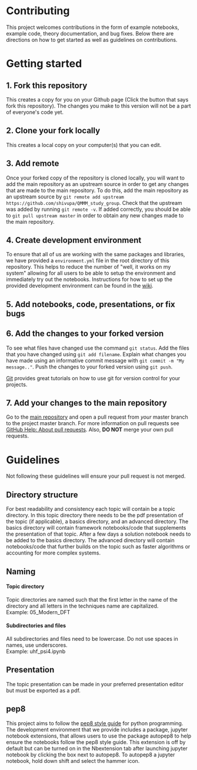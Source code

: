 # Contributing

This project welcomes contributions in the form of example notebooks, example code, theory documentation, and bug fixes. Below there are directions on how to get started as well as guidelines on contributions.


# Getting started
## 1. Fork this repository
This creates a copy for you on your Github page (Click the button that says fork this repository). The changes you make to this version will not be a part of everyone's code yet.

## 2. Clone your fork locally
This creates a local copy on your computer(s) that you can edit. 

## 3. Add remote
Once your forked copy of the repository is cloned locally, you will want to add the main repository as an upstream source in order to get any changes that are made to the main repository. To do this, add the main repository as an upstream source by `git remote add upstream https://github.com/shivupa/QMMM_study_group`. Check that the upstream was added by running `git remote -v`. If added correctly, you should be able to `git pull upstream master` in order to obtain any new changes made to the main repository.

## 4. Create development environment
To ensure that all of us are working with the same packages and libraries, we have provided a `environment.yml` file in the root directory of this repository. This helps to reduce the number of "well, it works on my system" allowing for all users to be able to setup the environment and immediately try out the notebooks. Instructions for how to set up the provided development environment can be found in the [wiki](https://github.com/shivupa/QMMM_study_group/wiki/Environment-Setup).

## 5. Add notebooks, code, presentations, or fix bugs

## 6. Add the changes to your forked version
To see what files have changed use the command `git status`.
Add the files that you have changed using `git add filename`.
Explain what changes you have made using an informative commit message with `git commit -m "My message.."`.
Push the changes to your forked version using `git push`.

[Git](https://git-scm.com/docs/gittutorial) provides great tutorials on how to use git for version control for your projects.

## 7. Add your changes to the main repository
Go to the [main repository](https://github.com/shivupa/QMMM_study_group) and open a pull request from *your* master branch to the project master branch. For more information on pull requests see [GitHub Help: About pull requests](https://help.github.com/articles/about-pull-requests/). Also, **DO NOT** merge your own pull requests.

# Guidelines
Not following these guidelines will ensure your pull request is not merged.

## Directory structure
For best readability and consistency each topic will contain be a topic directory. In this topic directory there needs to be the pdf presentation of the topic (if applicable), a basics directory, and an advanced directory. The basics directory will contain framework notebooks/code that supplements the presentation of that topic. After a few days a solution notebook needs to be added to the basics directory. The advanced directory will contain notebooks/code that further builds on the topic such as faster algorithms or accounting for more complex systems. 


## Naming 
#### Topic directory
Topic directories are named such that the first letter in the name of the directory and all letters in the techniques name are capitalized.  
Example: 05_Modern_DFT

#### Subdirectories and files
All subdirectories and files need to be lowercase. Do not use spaces in names, use underscores.  
Example: uhf_psi4.ipynb 

## Presentation
The topic presentation can be made in your preferred presentation editor but must be exported as a pdf.

## pep8
This project aims to follow the [pep8 style guide](https://www.python.org/dev/peps/pep-0008/) for python programming. The development environment that we provide includes a package, jupyter notebook extensions, that allows users to use the package autopep8 to help ensure the notebooks follow the pep8 style guide. This extension is off by default but can be turned on in the Nbextension tab after launching jupyter notebook by clicking the box next to autopep8. To autopep8 a jupyter notebook, hold down shift and select the hammer icon.

